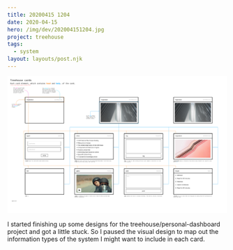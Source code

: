 ```yaml
---
title: 20200415 1204
date: 2020-04-15
hero: /img/dev/202004151204.jpg
project: treehouse
tags:
  - system
layout: layouts/post.njk
---
```


![Screenshot of light and dark screen mode](/img/dev/202004151204.jpg)

I started finishing up some designs for the treehouse/personal-dashboard project and got a little stuck. So I paused the visual design to map out the information types of the system I might want to include in each card.
